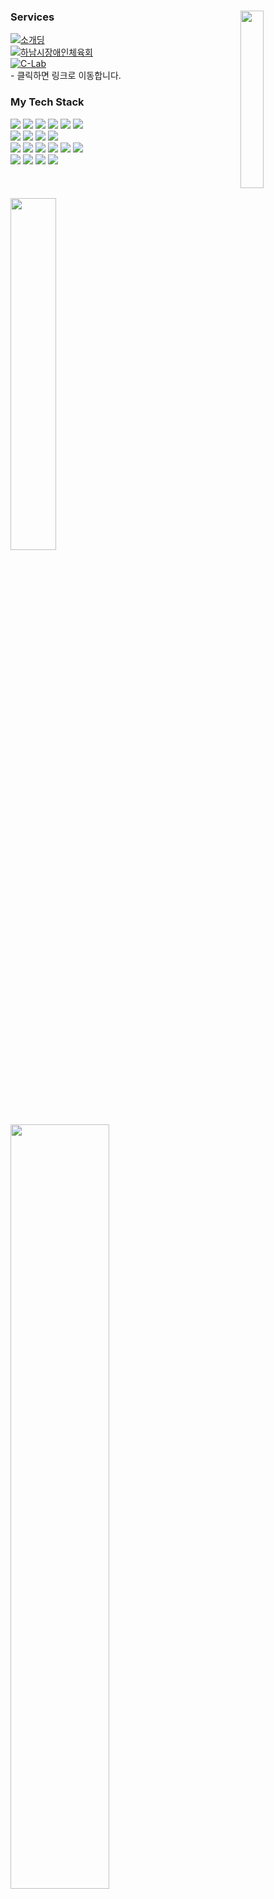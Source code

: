 <div>
    <img align="right" src="https://github.com/Don-tEuhRa/.github/assets/52882799/be279b73-af47-4e42-9725-5f1da5d23b2b" width="27%"/>
    
### Services 
[![소개딩](https://img.shields.io/badge/제%2010회%20소프트웨어%20개발보안%20시큐어코딩%20해커톤-최우수상-9cf)](https://github.com/Don-tEuhRa) 
<br>
[![하남시장애인체육회](https://img.shields.io/badge/경기도%20하남시%20장애인%20체육회-홈페이지%20개발-9cc)](http://hanamsad.or.kr)
<br>
[![C-Lab](https://img.shields.io/badge/경기대학교%20개발동아리-씨랩%20페이지%20개발-2aa)](https://www.clab.page)
<br><span>- 클릭하면 링크로 이동합니다.</span>



### My Tech Stack
<img src="https://img.shields.io/badge/Java-orange?style=for-the-badge&logo=coffeescript&logoColor=white"/>
<img src="https://img.shields.io/badge/Spring-6DB33F?style=for-the-badge&logo=spring&logoColor=white"/>
<img src="https://img.shields.io/badge/SpringBoot-6DB33F?style=for-the-badge&logo=springboot&logoColor=white"/>
<img src="https://img.shields.io/badge/NGNIX-009639?style=for-the-badge&logo=NGINX&logoColor=white"/>
<img src="https://img.shields.io/badge/amazon%20ec2-FF9900?style=for-the-badge&logo=amazon%20ec2&logoColor=white"/>
<img src="https://img.shields.io/badge/naver%20cloud-03C75A?style=for-the-badge&logo=Naver&logoColor=white"/>
<br>
<img src="https://img.shields.io/badge/MySQL-4479A1?style=for-the-badge&logo=mysql&logoColor=white"/>
<img src="https://img.shields.io/badge/MariaDB-003545?style=for-the-badge&logo=MariaDB&logoColor=white"/>
<img src="https://img.shields.io/badge/PostgreSQL-blue?style=for-the-badge&logo=postgresql&logoColor=white"/>
<img src="https://img.shields.io/badge/Redis-DC382D?style=for-the-badge&logo=Redis&logoColor=white"/>
<br>
<img src="https://img.shields.io/badge/HTML-E34F26?style=for-the-badge&logo=html5&logoColor=white"/>
<img src="https://img.shields.io/badge/CSS-blue?style=for-the-badge&logo=css3&logoColor=white"/>
<img src="https://img.shields.io/badge/BootStrap-purple?style=for-the-badge&logo=bootstrap&logoColor=white"/>
<img src="https://img.shields.io/badge/JavaScript-F7DF1E?style=for-the-badge&logo=javascript&logoColor=white"/>
<img src="https://img.shields.io/badge/React-61DAFB?style=for-the-badge&logo=react&logoColor=white"/>
<img src="https://img.shields.io/badge/tailwindcss-06B6D4?style=for-the-badge&logo=tailwindcss&logoColor=white"/>
<br>
<img src="https://img.shields.io/badge/github-black?style=for-the-badge&logo=github&logoColor=white"/>
<img src="https://img.shields.io/badge/swagger-85EA2D?style=for-the-badge&logo=swagger&logoColor=white"/>
<img src="https://img.shields.io/badge/Figma-black?style=for-the-badge&logo=Figma&logoColor=white"/>
<img src="https://img.shields.io/badge/jetbrains IDE-red?style=for-the-badge&logo=jetbrains&logoColor=white"/>
<br><br><br><br>

<a href="https://github.com/anuraghazra/github-readme-stats">
    <img src="https://github-readme-stats.vercel.app/api/top-langs/?username=leehaneum&layout=donut&show_icons=true&theme=material-palenight&hide_border=true&bg_color=20232a&icon_color=58A6FF&text_color=fff&title_color=58A6FF&count_private=true&exclude_repo=Face-Transfer-Application" width=38% />
</a>    
<a href="https://github.com/anuraghazra/github-readme-stats">
  <img src="https://github-readme-stats.vercel.app/api?username=leehaneum&rank_icon=github&theme=material-palenight&hide_border=true&bg_color=20232a&icon_color=58A6FF&text_color=fff&title_color=58A6FF&count_private=true" width=56% />
</a>
</div>


